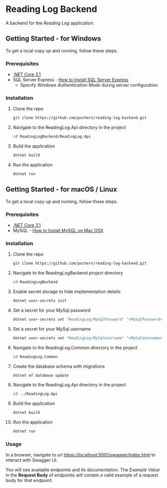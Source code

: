 # Reading Log Backend

A backend for the *Reading Log* application.

## Getting Started - for Windows

To get a local copy up and running, follow these steps.

### Prerequisites
- [.NET Core 3.1](https://dotnet.microsoft.com/en-us/download/dotnet/3.1)
- SQL Server Express - [How to Install SQL Server Express](https://www.sqlshack.com/how-to-install-sql-server-express-edition/)
    - Specify *Windows Authentication Mode* during server configuration.

### Installation
1. Clone the repo
    ```sh
    git clone https://github.com/pochern/reading-log-backend.git
    ```
2. Navigate to the ReadingLog.Api directory in the project
    ```sh
    cd ReadingLogBackend/ReadingLog.Api
    ```
3. Build the application
    ```sh
    dotnet build
    ```
4. Run the application
    ```sh
    dotnet run
    ```

## Getting Started - for macOS / Linux

To get a local copy up and running, follow these steps.

### Prerequisites
- [.NET Core 3.1](https://dotnet.microsoft.com/en-us/download/dotnet/3.1)
- MySQL - [How to Install MySQL on Mac OSX](https://flaviocopes.com/mysql-how-to-install/)

### Installation
1. Clone the repo
    ```sh
    git clone https://github.com/pochern/reading-log-backend.git
    ```
2. Navigate to the ReadingLogBackend project directory
    ```sh
    cd ReadingLogBackend
    ```
3. Enable secret storage to hide implementation details
    ```sh
    dotnet user-secrets init
    ```
4. Set a secret for your MySql password
    ```sh
    dotnet user-secrets set "ReadingLog:MySqlPassword" "<MySqlPassword>"
5. Set a secret for your MySql username
    ```sh
    dotnet user-secrets set "ReadingLog:MySqlUsername" "<MySqlUsername>"
    ```
6. Navigate to the ReadingLog.Common directory in the project
    ```sh
    cd ReadingLog.Common
    ```
7. Create the database schema with migrations
    ```sh
    dotnet ef database update
    ```
8. Navigate to the ReadingLog.Api directory in the project
    ```sh
    cd ../ReadingLog.Api
    ```
9. Build the application
    ```sh
    dotnet build
    ```
10. Run the application
    ```sh
    dotnet run
    ```

### Usage
In a browser, navigate to url [https://localhost:5001/swagger/index.html](https://localhost:5001/swagger/index.html) to interact with Swagger UI. 

You will see available endpoints and its documentation. The *Example Value* in the **Request Body** of endpoints will contain a valid example of a request body for that endpoint.